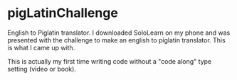 # pigLatinChallenge
English to Piglatin translator. I downloaded SoloLearn on my phone and was presented with the challenge to make an english to piglatin translator. This is what I came up with. 

This is actually my first time writing code without a "code along" type setting (video or book). 
